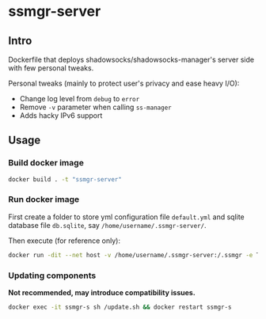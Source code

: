 # ssmgr-server

## Intro

Dockerfile that deploys shadowsocks/shadowsocks-manager's server side with few personal tweaks.

Personal tweaks (mainly to protect user's privacy and ease heavy I/O):

- Change log level from `debug` to `error`
- Remove `-v` parameter when calling `ss-manager`
- Adds hacky IPv6 support

## Usage

### Build docker image

```bash
docker build . -t "ssmgr-server" 
```

### Run docker image

First create a folder to store yml configuration file `default.yml` and sqlite database file `db.sqlite`, say `/home/username/.ssmgr-server/`.

Then execute (for reference only):

```bash
docker run -dit --net host -v /home/username/.ssmgr-server:/.ssmgr -e TZ=Asia/Shanghai --name ssmgr-s ssmgr-server

```
### Updating components

**Not recommended, may introduce compatibility issues.**

```bash
docker exec -it ssmgr-s sh /update.sh && docker restart ssmgr-s
```
